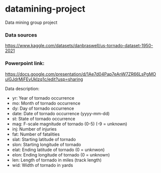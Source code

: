 # datamining-project
Data mining group project 


### Data sources
https://www.kaggle.com/datasets/danbraswell/us-tornado-dataset-1950-2021

### Powerpoint link:

https://docs.google.com/presentation/d/1Ae7d04Pap7eAnW7ZR66LsPgMOulGJdrMjFEyUkIzq1c/edit?usp=sharing



Data description:

- yr: Year of tornado occurrence
- mo: Month of tornado occurrence
- dy: Day of tornado occurrence
- date: Date of tornado occurrence (yyyy-mm-dd)
- st: State of tornado occurrence
- mag: F-scale magnitude of tornado (0-5) (-9 = unknown)
- inj: Number of injuries
- fat: Number of fatalities
- slat: Starting latitude of tornado
- slon: Starting longitude of tornado
- elat: Ending latitude of tornado (0 = unknwon)
- elon: Ending longitude of tornado (0 = unknown)
- len: Length of tornado in miles (track length)
- wid: Width of tornado in yards
